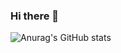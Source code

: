 ### Hi there 👋

![Anurag's GitHub stats](https://github-readme-stats.vercel.app/api?username=anuraghazra&show_icons=true&theme=vue)

